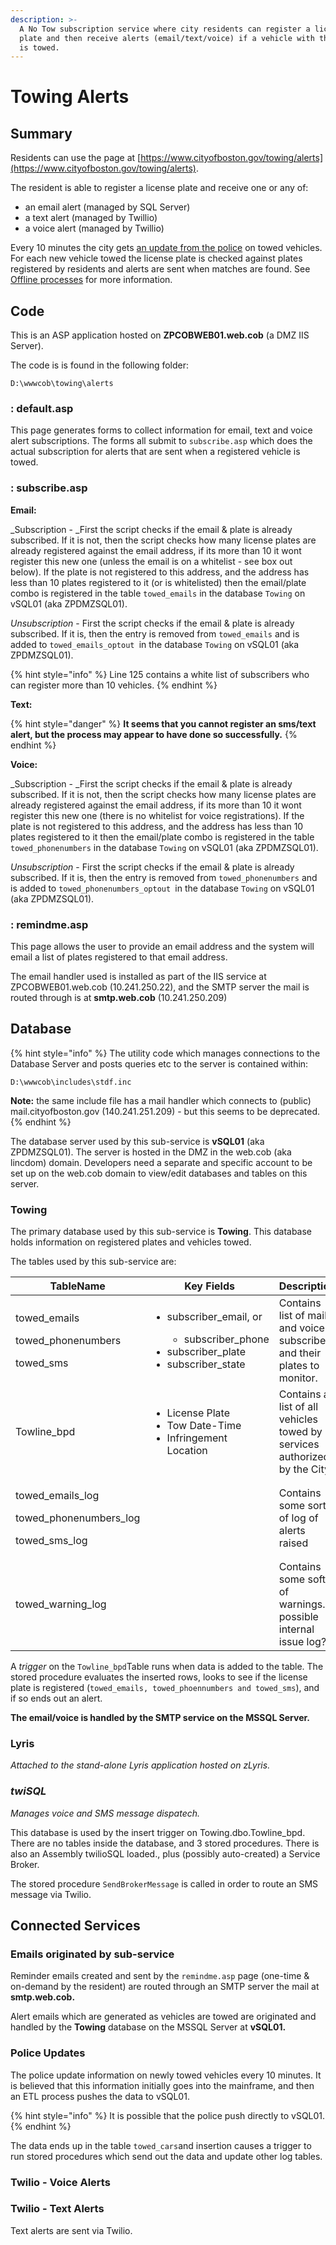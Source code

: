 ```yaml
---
description: >-
  A No Tow subscription service where city residents can register a license
  plate and then receive alerts (email/text/voice) if a vehicle with that plate
  is towed.
---
```


# Towing Alerts

## Summary

Residents can use the page at [https://www.cityofboston.gov/towing/alerts](https://www.cityofboston.gov/towing/alerts).

The resident is able to register a license plate and receive one or any of:

* an email alert (managed by SQL Server)
* a text alert (managed by Twillio)
* a voice alert (managed by Twillio)

Every 10 minutes the city gets [an update from the police](towing-alerts.md#police-updates) on towed vehicles.  For each new vehicle towed the license plate is checked against plates registered by residents and alerts are sent when matches are found.  See [Offline processes](towing-alerts.md#alert-generation) for more information.

## Code

This is an ASP application hosted on **ZPCOBWEB01.web.cob** (a DMZ IIS Server).

The code is is found in the following folder:

```
D:\wwwcob\towing\alerts
```

### : default.asp

This page generates forms to collect information for email, text and voice alert subscriptions.  The forms all submit to `subscribe.asp` which does the actual subscription for alerts that are sent when a registered vehicle is towed.

### : subscribe.asp

**Email:**

_Subscription - _First the script checks if the email & plate is already subscribed. If it is not, then the script checks how many license plates are already registered against the email address, if its more than 10 it wont register this new one (unless the email is on a whitelist - see box out below).  If the plate is not registered to this address, and the address has less than 10 plates registered to it (or is whitelisted) then the email/plate combo is registered in the table `towed_emails` in the database `Towing` on vSQL01 (aka ZPDMZSQL01).

_Unsubscription_ - First the script checks if the email & plate is already subscribed. If it is, then the entry is removed from `towed_emails` and is added to `towed_emails_optout `in the database `Towing` on vSQL01 (aka ZPDMZSQL01).

{% hint style="info" %}
Line 125 contains a white list of subscribers who can register more than 10 vehicles.
{% endhint %}

**Text:**

{% hint style="danger" %}
**It seems that you cannot register an sms/text alert, but the process may appear to have done so successfully.**
{% endhint %}

**Voice:**

_Subscription - _First the script checks if the email & plate is already subscribed. If it is not, then the script checks how many license plates are already registered against the email address, if its more than 10 it wont register this new one (there is no whitelist for voice registrations).  If the plate is not registered to this address, and the address has less than 10 plates registered to it then the email/plate combo is registered in the table `towed_phonenumbers` in the database `Towing` on vSQL01 (aka ZPDMZSQL01).

_Unsubscription_ - First the script checks if the email & plate is already subscribed. If it is, then the entry is removed from `towed_phonenumbers` and is added to `towed_phonenumbers_optout `in the database `Towing` on vSQL01 (aka ZPDMZSQL01).

### : remindme.asp

This page allows the user to provide an email address and the system will email a list of plates registered to that email address.

The email handler used is installed as part of the IIS service at ZPCOBWEB01.web.cob (10.241.250.22), and the SMTP server the mail is routed through is at **smtp.web.cob** (10.241.250.209)

## Database

{% hint style="info" %}
The utility code which manages connections to the Database Server and posts queries etc to the server is contained within:

`D:\wwwcob\includes\stdf.inc`

**Note:** the same include file has a mail handler which connects to (public) mail.cityofboston.gov (140.241.251.209) - but this seems to be deprecated.
{% endhint %}

The database server used by this sub-service is **vSQL01** (aka ZPDMZSQL01).  The server is hosted in the DMZ in the web.cob (aka lincdom) domain.  Developers need a separate and specific account to be set up on the web.cob domain to view/edit databases and tables on this server.

### Towing

The primary database used by this sub-service is **Towing**. This database holds information on registered plates and vehicles towed.

The tables used by this sub-service are:

| TableName                                                                | Key Fields                                                                                                                         | Description                                                               |
| ------------------------------------------------------------------------ | ---------------------------------------------------------------------------------------------------------------------------------- | ------------------------------------------------------------------------- |
| <p>towed_emails</p><p>towed_phonenumbers</p><p>towed_sms</p>             | <ul><li><p>subscriber_email, or </p><ul><li>subscriber_phone</li></ul></li><li>subscriber_plate</li><li>subscriber_state</li></ul> | Contains list of mail and voice subscribers and their plates to monitor.  |
| Towline\_bpd                                                             | <ul><li>License Plate</li><li>Tow Date-Time</li><li>Infringement Location</li></ul>                                                | Contains a list of all vehicles towed by services authorized by the City. |
| <p>towed_emails_log</p><p>towed_phonenumbers_log</p><p>towed_sms_log</p> |                                                                                                                                    | Contains some sort of log of alerts raised                                |
| towed\_warning\_log                                                      |                                                                                                                                    | Contains some soft of warnings... possible internal issue log?            |

A _trigger_ on the `Towline_bpd`Table  runs when data is added to the table.  The stored procedure evaluates the inserted rows, looks to see if the license plate is registered (`towed_emails, towed_phoennumbers and towed_sms`), and if so ends out an alert. &#x20;

**The email/voice is handled by the SMTP service on the MSSQL Server.**

### Lyris

_Attached to the stand-alone Lyris application hosted on zLyris._



### _twiSQL_

_Manages voice and SMS message dispatech._

This database is used by the insert trigger on Towing.dbo.Towline\_bpd.  There are no tables inside the database, and 3 stored procedures.  There is also an Assembly twilioSQL loaded., plus (possibly auto-created) a Service Broker.

The stored procedure `SendBrokerMessage` is called in order to route an SMS message via Twilio.

## Connected Services

### Emails originated by sub-service

Reminder emails created and sent by the `remindme.asp` page (one-time & on-demand by the resident) are routed through an SMTP server the mail at **smtp.web.cob.**

Alert emails which are generated as vehicles are towed are originated and handled by the **Towing** database on the MSSQL Server at **vSQL01.**&#x20;

### Police Updates

The police update information on newly towed vehicles every 10 minutes.  It is believed that this information initially goes into the mainframe, and then an ETL process pushes the data to vSQL01.&#x20;

{% hint style="info" %}
It is possible that the police push directly to vSQL01.
{% endhint %}

The data ends up in the table `towed_cars`and insertion causes a trigger to run stored procedures which send out the data and update other log tables.

### Twilio - Voice Alerts

### Twilio - Text Alerts

Text alerts are sent via Twilio.

